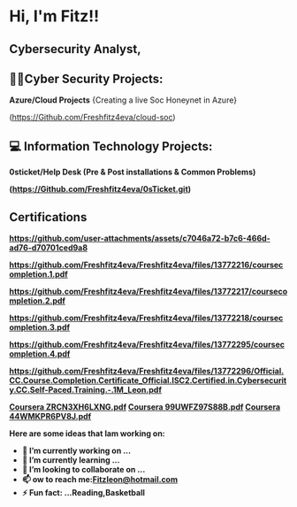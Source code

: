 <h1>Hi, I'm Fitz!!
  
<h2>Cybersecurity Analyst</a>,

<h2>👨‍💻Cyber Security Projects:</h2>

<b>Azure/Cloud Projects</b>
{Creating a live Soc Honeynet in Azure} 

(https://Github.com/Freshfitz4eva/cloud-soc)


<h2>💻 Information Technology Projects:</h2>

<b>0sticket/Help Desk<b> (Pre & Post installations & Common Problems)

(https://Github.com/Freshfitz4eva/0sTicket.git)


<h2>Certifications</h2>

<b> https://github.com/user-attachments/assets/c7046a72-b7c6-466d-ad76-d70701ced9a8
   
https://github.com/Freshfitz4eva/Freshfitz4eva/files/13772216/coursecompletion.1.pdf

https://github.com/Freshfitz4eva/Freshfitz4eva/files/13772217/coursecompletion.2.pdf

https://github.com/Freshfitz4eva/Freshfitz4eva/files/13772218/coursecompletion.3.pdf

https://github.com/Freshfitz4eva/Freshfitz4eva/files/13772295/coursecompletion.4.pdf

https://github.com/Freshfitz4eva/Freshfitz4eva/files/13772296/Official.CC.Course.Completion.Certificate_Official.ISC2.Certified.in.Cybersecurity.CC.Self-Paced.Training.-.1M_Leon.pdf

[Coursera ZRCN3XH6LXNG.pdf](https://github.com/Freshfitz4eva/Freshfitz4eva/files/13790942/Coursera.ZRCN3XH6LXNG.pdf)
[Coursera 99UWFZ97S88B.pdf](https://github.com/Freshfitz4eva/Freshfitz4eva/files/13790947/Coursera.99UWFZ97S88B.pdf)
[Coursera 44WMKPR6PV8J.pdf](https://github.com/Freshfitz4eva/Freshfitz4eva/files/13790950/Coursera.44WMKPR6PV8J.pdf)



[linkedin]: www.linkedin.com/in/fitz-leon-52b211280

Here are some ideas that Iam working on:

- 🔭 I’m currently working on ...
- 🌱 I’m currently learning ...
- 👯 I’m looking to collaborate on ...
- 📫 ow to reach me:Fitzleon@hotmail.com
- ⚡ Fun fact: ...Reading,Basketball

